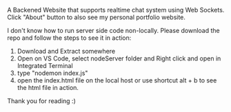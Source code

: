 A Backened Website that supports realtime chat system using Web Sockets.
Click "About" button to also see my personal portfolio website. 



I don't know how to run server side code non-locally. Please download the repo and follow the steps to see it in action:
1. Download and Extract somewhere
2.  Open on VS Code, select nodeServer folder and Right click and open in Integrated Terminal
3. type "nodemon index.js"
4. open the index.html file on the local host or use shortcut alt + b to see the html file in action.

Thank you for reading :)
